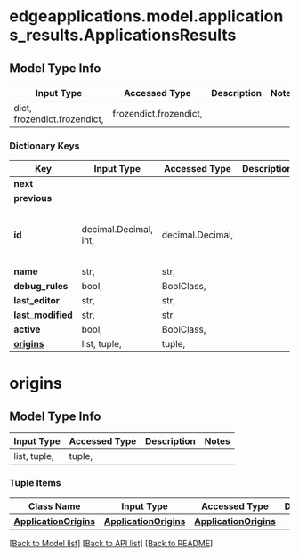# edgeapplications.model.applications_results.ApplicationsResults

## Model Type Info
Input Type | Accessed Type | Description | Notes
------------ | ------------- | ------------- | -------------
dict, frozendict.frozendict,  | frozendict.frozendict,  |  | 

### Dictionary Keys
Key | Input Type | Accessed Type | Description | Notes
------------ | ------------- | ------------- | ------------- | -------------
**next** | 
**previous** | 
**id** | decimal.Decimal, int,  | decimal.Decimal,  |  | [optional] value must be a 64 bit integer
**name** | str,  | str,  |  | [optional] 
**debug_rules** | bool,  | BoolClass,  |  | [optional] 
**last_editor** | str,  | str,  |  | [optional] 
**last_modified** | str,  | str,  |  | [optional] 
**active** | bool,  | BoolClass,  |  | [optional] 
**[origins](#origins)** | list, tuple,  | tuple,  |  | [optional] 

# origins

## Model Type Info
Input Type | Accessed Type | Description | Notes
------------ | ------------- | ------------- | -------------
list, tuple,  | tuple,  |  | 

### Tuple Items
Class Name | Input Type | Accessed Type | Description | Notes
------------- | ------------- | ------------- | ------------- | -------------
[**ApplicationOrigins**](ApplicationOrigins.md) | [**ApplicationOrigins**](ApplicationOrigins.md) | [**ApplicationOrigins**](ApplicationOrigins.md) |  | 

[[Back to Model list]](../../README.md#documentation-for-models) [[Back to API list]](../../README.md#documentation-for-api-endpoints) [[Back to README]](../../README.md)

